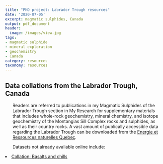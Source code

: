 ```yaml
---
title: "PhD project: Labrador Trough resources"
date: '2020-07-05'
excerpt: magmatic sulphides, Canada
output: pdf_document
header:
  image: /images/view.jpg
tags:
- magmatic sulphide
- mineral exploration
- geochemistry
- Canada
category: resources
taxonomy: resources
---
```

  
## Data collations from the Labrador Trough, Canada
  
<ul>Readers are referred to publications in my <emph>Magmatic Sulphides of the Labrador Trough</emph> section in <emph>My Research</emph> for supplementary materials that includes whole-rock geochemistry, mineral chemistry, and isotope geochemistry of the Montangias Sill Complex rocks and sulphides, as well as their country rocks. A vast amount of publically accessible data regarding the Labrador Trough can be downloaded from the <a id="raw-url" href="http://sigeom.mines.gouv.qc.ca/signet/classes/I1108_afchCarteIntr?l=a">Energie et Ressources naturelles Quebec</a>.</ul>

<ul>Datasets not already available online include:</ul>

<li><a href="https://github.com/WillDSmith1995/willsgeo/tree/master/assets/Collations_Labrador_basalts_and_chills.xlsx" download>Collation: Basalts and chills</a></li>